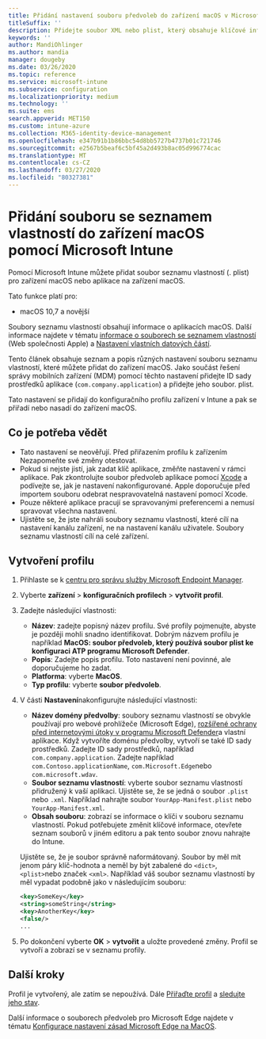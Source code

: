 ```yaml
---
title: Přidání nastavení souboru předvoleb do zařízení macOS v Microsoft Intune – Azure | Microsoft Docs
titleSuffix: ''
description: Přidejte soubor XML nebo plist, který obsahuje klíčové informace o vaší aplikaci. Pomocí konfiguračního profilu zařízení předvoleb můžete změnit klíčové informace v souboru seznamu vlastností a přiřadit je k zařízením macOS.
keywords: ''
author: MandiOhlinger
ms.author: mandia
manager: dougeby
ms.date: 03/26/2020
ms.topic: reference
ms.service: microsoft-intune
ms.subservice: configuration
ms.localizationpriority: medium
ms.technology: ''
ms.suite: ems
search.appverid: MET150
ms.custom: intune-azure
ms.collection: M365-identity-device-management
ms.openlocfilehash: e347b91b1b86bbc54d8bb5727b4737b01c721746
ms.sourcegitcommit: e2567b5beaf6c5bf45a2d493b8ac05d996774cac
ms.translationtype: MT
ms.contentlocale: cs-CZ
ms.lasthandoff: 03/27/2020
ms.locfileid: "80327381"
---
```

# <a name="add-a-property-list-file-to-macos-devices-using-microsoft-intune"></a>Přidání souboru se seznamem vlastností do zařízení macOS pomocí Microsoft Intune

Pomocí Microsoft Intune můžete přidat soubor seznamu vlastností (. plist) pro zařízení macOS nebo aplikace na zařízení macOS.

Tato funkce platí pro:

- macOS 10,7 a novější

Soubory seznamu vlastností obsahují informace o aplikacích macOS. Další informace najdete v tématu [informace o souborech se seznamem vlastností](https://developer.apple.com/library/archive/documentation/General/Reference/InfoPlistKeyReference/Articles/AboutInformationPropertyListFiles.html) (Web společnosti Apple) a [Nastavení vlastních datových částí](https://support.apple.com/guide/mdm/custom-mdm9abbdbe7/1/web/1).

Tento článek obsahuje seznam a popis různých nastavení souboru seznamu vlastností, které můžete přidat do zařízení macOS. Jako součást řešení správy mobilních zařízení (MDM) pomocí těchto nastavení přidejte ID sady prostředků aplikace (`com.company.application`) a přidejte jeho soubor. plist.

Tato nastavení se přidají do konfiguračního profilu zařízení v Intune a pak se přiřadí nebo nasadí do zařízení macOS.

## <a name="what-you-need-to-know"></a>Co je potřeba vědět

- Tato nastavení se neověřují. Před přiřazením profilu k zařízením Nezapomeňte své změny otestovat.
- Pokud si nejste jistí, jak zadat klíč aplikace, změňte nastavení v rámci aplikace. Pak zkontrolujte soubor předvoleb aplikace pomocí [Xcode](https://developer.apple.com/xcode/) a podívejte se, jak je nastavení nakonfigurované. Apple doporučuje před importem souboru odebrat nespravovatelná nastavení pomocí Xcode.
- Pouze některé aplikace pracují se spravovanými preferencemi a nemusí spravovat všechna nastavení.
- Ujistěte se, že jste nahráli soubory seznamu vlastností, které cílí na nastavení kanálu zařízení, ne na nastavení kanálu uživatele. Soubory seznamu vlastností cílí na celé zařízení.

## <a name="create-the-profile"></a>Vytvoření profilu

1. Přihlaste se k [centru pro správu služby Microsoft Endpoint Manager](https://go.microsoft.com/fwlink/?linkid=2109431).

2. Vyberte **zařízení** > **konfiguračních profilech** > **vytvořit profil**.
3. Zadejte následující vlastnosti:

   - **Název**: zadejte popisný název profilu. Své profily pojmenujte, abyste je později mohli snadno identifikovat. Dobrým názvem profilu je například **MacOS: soubor předvoleb, který používá soubor plist ke konfiguraci ATP programu Microsoft Defender**.
   - **Popis**: Zadejte popis profilu. Toto nastavení není povinné, ale doporučujeme ho zadat.
   - **Platforma**: vyberte **MacOS**.
   - **Typ profilu**: vyberte **soubor předvoleb**.

4. V části **Nastavení**nakonfigurujte následující vlastnosti:

    - **Název domény předvolby**: soubory seznamu vlastností se obvykle používají pro webové prohlížeče (Microsoft Edge), [rozšířené ochrany před internetovými útoky v programu Microsoft Defender](https://docs.microsoft.com/windows/security/threat-protection/microsoft-defender-atp/microsoft-defender-atp-mac)a vlastní aplikace. Když vytvoříte doménu předvolby, vytvoří se také ID sady prostředků. Zadejte ID sady prostředků, například `com.company.application`. Zadejte například `com.Contoso.applicationName`, `com.Microsoft.Edge`nebo `com.microsoft.wdav`.
    - **Soubor seznamu vlastností**: vyberte soubor seznamu vlastností přidružený k vaší aplikaci. Ujistěte se, že se jedná o soubor `.plist` nebo `.xml`. Například nahrajte soubor `YourApp-Manifest.plist` nebo `YourApp-Manifest.xml`.
    - **Obsah souboru**: zobrazí se informace o klíči v souboru seznamu vlastností. Pokud potřebujete změnit klíčové informace, otevřete seznam souborů v jiném editoru a pak tento soubor znovu nahrajte do Intune.

    Ujistěte se, že je soubor správně naformátovaný. Soubor by měl mít jenom páry klíč-hodnota a neměl by být zabalené do `<dict>`, `<plist>`nebo značek `<xml>`. Například váš soubor seznamu vlastností by měl vypadat podobně jako v následujícím souboru:

    ```xml
    <key>SomeKey</key>
    <string>someString</string>
    <key>AnotherKey</key>
    <false/>
    ...
    ```

5. Po dokončení vyberte **OK** > **vytvořit** a uložte provedené změny. Profil se vytvoří a zobrazí se v seznamu profily.

## <a name="next-steps"></a>Další kroky

Profil je vytvořený, ale zatím se nepoužívá. Dále [Přiřaďte profil](device-profile-assign.md) a [sledujte jeho stav](device-profile-monitor.md).

Další informace o souborech předvoleb pro Microsoft Edge najdete v tématu [Konfigurace nastavení zásad Microsoft Edge na MacOS](https://docs.microsoft.com/deployedge/configure-microsoft-edge-on-mac).
